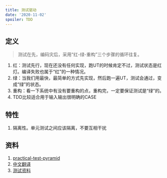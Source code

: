 ```yaml
---
title: 测试驱动
date: '2020-11-02'
spoiler: TDD
---
```

## 定义
> 测试在先，编码灾后，采用“红-绿-重构”三个步骤的循环往复。
1. 红：测试先行，现在还没有任何实现，跑UT的时候肯定不过，测试状态是红灯。编译失败也属于“红”的一种情况。
1. 绿：当我们用最快，最简单的方式先实现，然后跑一遍UT，测试会通过，变成“绿”的状态。
1. 重构：看一下系统中有没有要重构的点，重构完，一定要保证测试是“绿”的。
1. TDD比较适合用于输入输出很明确的CASE

## 特性
1. 隔离性。单元测试之间应该隔离，不要互相干扰

## 资料
1. [practical-test-pyramid](https://martinfowler.com/articles/practical-test-pyramid.html)
1. [中文翻译](http://insights.thoughtworks.cn/practical-test-pyramid/)
1. [测试资料](https://mp.weixin.qq.com/s/TjJ31yWTMwr4szz1JqtKcQ)